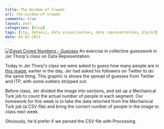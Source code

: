 ```yaml
---
title: The Wisdom of Crowds
url: the-wisdom-of-crowds
comments: true
layout: post
categories: [blog]
tags: [itp, dataviz, data visualisation, data representation, blprnt]
date: 02-02-2011
---
```

<p class="intro"><a href="http://www.flickr.com/photos/paulmmay/5408457773/" title="Egypt Crowd Numbers - Guesses by paulmmay, on Flickr"><img src="http://farm6.static.flickr.com/5094/5408457773_9bc710b2ef.jpg" class="flickr" alt="Egypt Crowd Numbers - Guesses" /></a>
An exercise in collective guesswork in Jer Thorp's class on Data Representation. </p>
Today in Jer Thorp's class we were asked to guess how many people are in <a href="http://paulmay.org/images/uploads/egyptnumbers.jpg" title="this image">this image</a>; earlier in the day, Jer had asked his followers on Twitter to do the same thing. This graphic is shows the spread of guesses from Twitter and ITP, with some outliers stripped out.

Before class, Jer divided the image into sections, and set up a Mechanical Turk job to count the actual number of people in each segment. Our homework for this week is to take the data returned from the Mechanical Turk job (a CSV file) and bring the correct number of people in the image to class next week. 

Obviously, he'd prefer if we parsed the CSV file with Processing.

